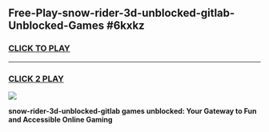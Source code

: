 
## Free-Play-snow-rider-3d-unblocked-gitlab-Unblocked-Games #6kxkz
<h3>
<a href="https://news.freeplayer.one?title=snow-rider-3d-unblocked-gitlab&ref=8M">CLICK TO PLAY</a></h3>
<hr>

<h3>
<a href="https://news.freeplayer.one?title=snow-rider-3d-unblocked-gitlab&ref=8M">CLICK 2 PLAY</a>
  
</h3>

<a href="https://news.freeplayer.one?title=snow-rider-3d-unblocked-gitlab&ref=8M"><img src="https://clearcache.store/games.png"></a>


**snow-rider-3d-unblocked-gitlab games unblocked: Your Gateway to Fun and Accessible Online Gaming**
